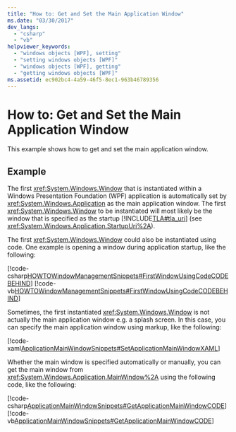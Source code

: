 ```yaml
---
title: "How to: Get and Set the Main Application Window"
ms.date: "03/30/2017"
dev_langs: 
  - "csharp"
  - "vb"
helpviewer_keywords: 
  - "windows objects [WPF], setting"
  - "setting windows objects [WPF]"
  - "windows objects [WPF], getting"
  - "getting windows objects [WPF]"
ms.assetid: ec902bc4-4a59-46f5-8ec1-963b46789356
---
```

# How to: Get and Set the Main Application Window
This example shows how to get and set the main application window.  
  
## Example  
 The first <xref:System.Windows.Window> that is instantiated within a Windows Presentation Foundation (WPF) application is automatically set by <xref:System.Windows.Application> as the main application window. The first <xref:System.Windows.Window> to be instantiated will most likely be the window that is specified as the startup [!INCLUDE[TLA#tla_uri](../../../../includes/tlasharptla-uri-md.md)] (see <xref:System.Windows.Application.StartupUri%2A>).  
  
 The first <xref:System.Windows.Window> could also be instantiated using code. One example is opening a window during application startup, like the following:  
  
 [!code-csharp[HOWTOWindowManagementSnippets#FirstWindowUsingCodeCODEBEHIND](../../../../samples/snippets/csharp/VS_Snippets_Wpf/HOWTOWindowManagementSnippets/CSharp/App.xaml.cs#firstwindowusingcodecodebehind)]
 [!code-vb[HOWTOWindowManagementSnippets#FirstWindowUsingCodeCODEBEHIND](../../../../samples/snippets/visualbasic/VS_Snippets_Wpf/HOWTOWindowManagementSnippets/visualbasic/application.xaml.vb#firstwindowusingcodecodebehind)]  
  
 Sometimes, the first instantiated <xref:System.Windows.Window> is not actually the main application window e.g. a splash screen. In this case, you can specify the main application window using markup, like the following:  
  
 [!code-xaml[ApplicationMainWindowSnippets#SetApplicationMainWindowXAML](../../../../samples/snippets/xaml/VS_Snippets_Wpf/ApplicationMainWindowSnippets/XAML/App.xaml#setapplicationmainwindowxaml)]  
  
 Whether the main window is specified automatically or manually, you can get the main window from <xref:System.Windows.Application.MainWindow%2A> using the following code, like the following:  
  
 [!code-csharp[ApplicationMainWindowSnippets#GetApplicationMainWindowCODE](../../../../samples/snippets/csharp/VS_Snippets_Wpf/ApplicationMainWindowSnippets/CSharp/App.xaml.cs#getapplicationmainwindowcode)]
 [!code-vb[ApplicationMainWindowSnippets#GetApplicationMainWindowCODE](../../../../samples/snippets/visualbasic/VS_Snippets_Wpf/ApplicationMainWindowSnippets/visualbasic/application.xaml.vb#getapplicationmainwindowcode)]
